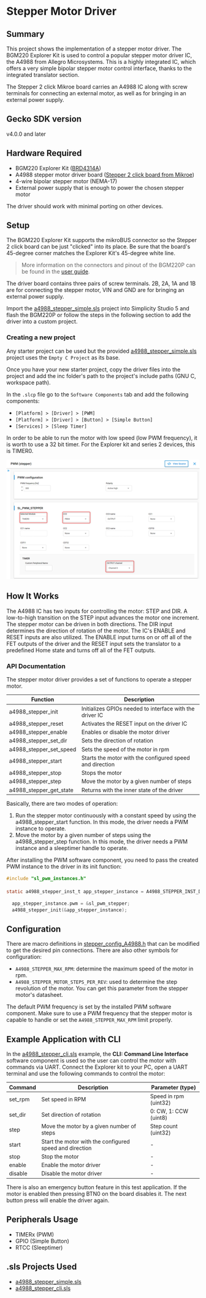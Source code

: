 # Stepper Motor Driver

## Summary

This project shows the implementation of a stepper motor driver. The BGM220 Explorer Kit is used to control a popular stepper motor driver IC, the A4988 from Allegro Microsystems. This is a highly integrated IC, which offers a very simple bipolar stepper motor control interface, thanks to the integrated translator section.

The Stepper 2 click Mikroe board carries an A4988 IC along with screw terminals for connecting an external motor, as well as for bringing in an external power supply.

## Gecko SDK version

v4.0.0 and later

## Hardware Required

- BGM220 Explorer Kit ([BRD4314A](https://www.silabs.com/development-tools/wireless/bluetooth/bgm220-explorer-kit))
- A4988 stepper motor driver board ([Stepper 2 click board from Mikroe](https://www.mikroe.com/stepper-2-click))
- 4-wire bipolar stepper motor (NEMA-17)
- External power supply that is enough to power the chosen stepper motor

The driver should work with minimal porting on other devices.

## Setup

The BGM220 Explorer Kit supports the mikroBUS connector so the Stepper 2 click board can be just "clicked" into its place. Be sure that the board's 45-degree corner matches the Explorer Kit's 45-degree white line.

> More information on the connectors and pinout of the BGM220P can be found in the [user guide](https://www.silabs.com/documents/public/user-guides/ug465-brd4314a.pdf).

The driver board contains three pairs of screw terminals. 2B, 2A, 1A and 1B are for connecting the stepper motor, VIN and GND are for bringing an external power supply.

Import the [a4988_stepper_simple.sls](SimplicityStudio/a4988_stepper_simple.sls) project into Simplicity Studio 5 and flash the BGM220P or follow the steps in the following section to add the driver into a custom project.

### Creating a new project

Any starter project can be used but the provided [a4988_stepper_simple.sls](SimplicityStudio/a4988_stepper_simple.sls) project uses the `Empty C Project` as its base.


Once you have your new starter project, copy the driver files into the project and add the inc folder's path to the project's include paths (GNU C, workspace path).

In the `.slcp` file go to the `Software Components` tab and add the following components:

- `[Platform] > [Driver] > [PWM]`
- `[Platform] > [Driver] > [Button] > [Simple Button]`
- `[Services] > [Sleep Timer]`


In order to be able to run the motor with low speed (low PWM frequency), it is worth to use a 32 bit timer. For the Explorer kit and series 2 devices, this is TIMER0.

![pwm](doc/pwm_timer.png)

## How It Works

The A4988 IC has two inputs for controlling the motor: STEP and DIR. A low-to-high transition on the STEP input advances the motor one increment. The stepper motor can be driven in both directions. The DIR input determines the direction of rotation of the motor. The IC's ENABLE and RESET inputs are also utilized. The ENABLE input turns on or off all of the FET outputs of the driver and the RESET input sets the translator to a predefined Home state and turns off all of the FET outputs.

### API Documentation

The stepper motor driver provides a set of functions to operate a stepper motor.

| Function | Description | 
| ------- | ------- | 
| a4988_stepper_init | Initializes GPIOs needed to interface with the driver IC |
| a4988_stepper_reset | Activates the RESET input on the driver IC |
| a4988_stepper_enable | Enables or disable the motor driver | 
| a4988_stepper_set_dir | Sets the direction of rotation | 
| a4988_stepper_set_speed | Sets the speed of the motor in rpm | 
| a4988_stepper_start | Starts the motor with the configured speed and direction |
| a4988_stepper_stop | Stops the motor |
| a4988_stepper_step | Move the motor by a given number of steps |
| a4988_stepper_get_state | Returns with the inner state of the driver |

Basically, there are two modes of operation:

1. Run the stepper motor continuously with a constant speed by using the a4988_stepper_start function. In this mode, the driver needs a PWM instance to operate.
2. Move the motor by a given number of steps using the a4988_stepper_step function. In this mode, the driver needs a PWM instance and a sleeptimer handle to operate.


After installing the PWM software component, you need to pass the created PWM instance to the driver in its init function:

```c
#include "sl_pwm_instances.h"

static a4988_stepper_inst_t app_stepper_instance = A4988_STEPPER_INST_DEFAULT;
```

```c
  app_stepper_instance.pwm = &sl_pwm_stepper;
  a4988_stepper_init(&app_stepper_instance);
```

## Configuration

There are macro definitions in [stepper_config_A4988.h](inc/stepper_config_A4988.h) that can be modified to get the desired pin connections. There are also other symbols for configuration:

- `A4988_STEPPER_MAX_RPM`: determine the maximum speed of the motor in rpm. 
- `A4988_STEPPER_MOTOR_STEPS_PER_REV`: used to determine the step revolution of the motor. You can get this parameter from the stepper motor's datasheet.


The default PWM frequency is set by the installed PWM software component. Make sure to use a PWM frequency that the stepper motor is capable to handle or set the `A4988_STEPPER_MAX_RPM` limit properly.

## Example Application with CLI

In the [a4988_stepper_cli.sls](SimplicityStudio/a4988_stepper_cli.sls) example, the **CLI: Command Line Interface** software component is used so the user can control the motor with commands via UART. Connect the Explorer kit to your PC, open a UART terminal and use the following commands to control the motor:

| Command | Description | Parameter (type) |
| ------- | ------- | ------- |
| set_rpm | Set speed in RPM | Speed in rpm (uint32) |
| set_dir | Set direction of rotation | 0: CW, 1: CCW (uint8) |
| step | Move the motor by a given number of steps | Step count (uint32) |
| start | Start the motor with the configured speed and direction | - |
| stop | Stop the motor | - |
| enable | Enable the motor driver | - |
| disable | Disable the motor driver | - |

There is also an emergency button feature in this test application. If the motor is enabled then pressing BTN0 on the board disables it. The next button press will enable the driver again.

## Peripherals Usage

- TIMERx (PWM)
- GPIO (Simple Button)
- RTCC (Sleeptimer)

## .sls Projects Used

- [a4988_stepper_simple.sls](SimplicityStudio/a4988_stepper_simple.sls)
- [a4988_stepper_cli.sls](SimplicityStudio/a4988_stepper_cli.sls)
